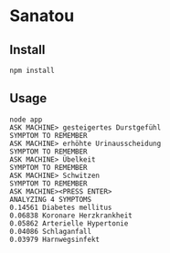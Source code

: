 Sanatou
============

Install
-----
    npm install
    
Usage
------
    node app
    ASK MACHINE> gesteigertes Durstgefühl
    SYMPTOM TO REMEMBER
    ASK MACHINE> erhöhte Urinausscheidung
    SYMPTOM TO REMEMBER
    ASK MACHINE> Übelkeit
    SYMPTOM TO REMEMBER
    ASK MACHINE> Schwitzen
    SYMPTOM TO REMEMBER
    ASK MACHINE><PRESS ENTER>
    ANALYZING 4 SYMPTOMS
    0.14561 Diabetes mellitus
    0.06838 Koronare Herzkrankheit
    0.05862 Arterielle Hypertonie
    0.04086 Schlaganfall
    0.03979 Harnwegsinfekt


